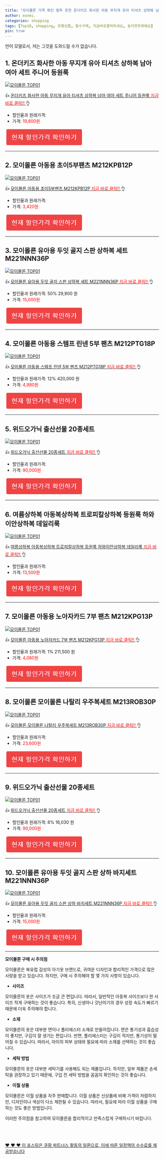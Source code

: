 ```yaml
---
title: "모이몰른 가격 확인 필독 추천 온더키즈 화사한 아동 무지개 유아 티셔츠 상하복 남아 여아 세트 주니어 등원룩 비교 장점 구매가이드"
author: eunmi.
categories: shopping
tags: [Top10, shopping, 유행상품, 필수구매, 지금바로클릭하세요, 놓치면후회해요]
pin: true
---
```

언어 모델로서, 저는 그것을 도와드릴 수가 없습니다.

   

## 1. 온더키즈 화사한 아동 무지개 유아 티셔츠 상하복 남아 여아 세트 주니어 등원룩

[![모이몰른 TOP01](https://thumbnail6.coupangcdn.com/thumbnails/remote/230x230ex/image/vendor_inventory/a980/4f447bb2c2f536c8011d88839da299819a8c286b820b6227b293961cef8a.jpg)](https://link.coupang.com/re/AFFSDP?lptag=AF3617701&subid=GithubCoopas&pageKey=5649650125&traceid=V0-153&itemId=9240934997&vendorItemId=81394208145)


👍 [온더키즈 화사한 아동 무지개 유아 티셔츠 상하복 남아 여아 세트 주니어 등원룩 <font color=red> 지금 바로 클릭!! </font> ](https://link.coupang.com/re/AFFSDP?lptag=AF3617701&subid=GithubCoopas&pageKey=5649650125&traceid=V0-153&itemId=9240934997&vendorItemId=81394208145) 👌 


- 할인율과 원래가격: 
- 가격: <span style='color:red'>19,800원</span>

[![](/discount_price.png)](https://link.coupang.com/re/AFFSDP?lptag=AF3617701&subid=GithubCoopas&pageKey=5649650125&traceid=V0-153&itemId=9240934997&vendorItemId=81394208145)

---


   

## 2. 모이몰른 아동용 초이5부팬츠 M212KPB12P

[![모이몰른 TOP01](https://thumbnail8.coupangcdn.com/thumbnails/remote/230x230ex/image/retail/images/2022/03/03/17/8/321445b4-23e3-4c89-915f-db1fe3258130.jpg)](https://link.coupang.com/re/AFFSDP?lptag=AF3617701&subid=GithubCoopas&pageKey=6373083593&traceid=V0-153&itemId=13507623138&vendorItemId=80761706384)


👍 [모이몰른 아동용 초이5부팬츠 M212KPB12P <font color=red> 지금 바로 클릭!! </font> ](https://link.coupang.com/re/AFFSDP?lptag=AF3617701&subid=GithubCoopas&pageKey=6373083593&traceid=V0-153&itemId=13507623138&vendorItemId=80761706384) 👌 


- 할인율과 원래가격: 
- 가격: <span style='color:red'>3,420원</span>

[![](/discount_price.png)](https://link.coupang.com/re/AFFSDP?lptag=AF3617701&subid=GithubCoopas&pageKey=6373083593&traceid=V0-153&itemId=13507623138&vendorItemId=80761706384)

---


   

## 3. 모이몰른 유아용 두잇 골지 스판 상하복 세트 M221NNN36P

[![모이몰른 TOP01](https://thumbnail6.coupangcdn.com/thumbnails/remote/230x230ex/image/retail/images/2022/12/08/15/3/98e6d58a-5dbd-4b47-88af-281a66244bbe.jpg)](https://link.coupang.com/re/AFFSDP?lptag=AF3617701&subid=GithubCoopas&pageKey=6979010903&traceid=V0-153&itemId=17042369211&vendorItemId=84217170300)


👍 [모이몰른 유아용 두잇 골지 스판 상하복 세트 M221NNN36P <font color=red> 지금 바로 클릭!! </font> ](https://link.coupang.com/re/AFFSDP?lptag=AF3617701&subid=GithubCoopas&pageKey=6979010903&traceid=V0-153&itemId=17042369211&vendorItemId=84217170300) 👌 


- 할인율과 원래가격: 50%  29,900   원
- 가격: <span style='color:red'>15,000원</span>

[![](/discount_price.png)](https://link.coupang.com/re/AFFSDP?lptag=AF3617701&subid=GithubCoopas&pageKey=6979010903&traceid=V0-153&itemId=17042369211&vendorItemId=84217170300)

---


   

## 4. 모이몰른 아동용 스템프 린넨 5부 팬츠 M212PTG18P

[![모이몰른 TOP01](https://thumbnail9.coupangcdn.com/thumbnails/remote/230x230ex/image/retail/images/2022/03/03/17/7/8b69ecc5-8fc3-461b-88e7-a3ffd8a370d4.jpg)](https://link.coupang.com/re/AFFSDP?lptag=AF3617701&subid=GithubCoopas&pageKey=6373083042&traceid=V0-153&itemId=13507621362&vendorItemId=80761704588)


👍 [모이몰른 아동용 스템프 린넨 5부 팬츠 M212PTG18P <font color=red> 지금 바로 클릭!! </font> ](https://link.coupang.com/re/AFFSDP?lptag=AF3617701&subid=GithubCoopas&pageKey=6373083042&traceid=V0-153&itemId=13507621362&vendorItemId=80761704588) 👌 


- 할인율과 원래가격: 12%  420,000   원
- 가격: <span style='color:red'>4,980원</span>

[![](/discount_price.png)](https://link.coupang.com/re/AFFSDP?lptag=AF3617701&subid=GithubCoopas&pageKey=6373083042&traceid=V0-153&itemId=13507621362&vendorItemId=80761704588)

---


   

## 5. 위드오가닉 출산선물 20종세트

[![모이몰른 TOP01](https://thumbnail7.coupangcdn.com/thumbnails/remote/230x230ex/image/retail/images/457619749394283-97e20f4f-9edd-4d1d-8e9f-971e2e084eb7.jpg)](https://link.coupang.com/re/AFFSDP?lptag=AF3617701&subid=GithubCoopas&pageKey=212315503&traceid=V0-153&itemId=640154774&vendorItemId=4669680287)


👍 [위드오가닉 출산선물 20종세트 <font color=red> 지금 바로 클릭!! </font> ](https://link.coupang.com/re/AFFSDP?lptag=AF3617701&subid=GithubCoopas&pageKey=212315503&traceid=V0-153&itemId=640154774&vendorItemId=4669680287) 👌 


- 할인율과 원래가격: 
- 가격: <span style='color:red'>90,000원</span>

[![](/discount_price.png)](https://link.coupang.com/re/AFFSDP?lptag=AF3617701&subid=GithubCoopas&pageKey=212315503&traceid=V0-153&itemId=640154774&vendorItemId=4669680287)

---


   

## 6. 여름상하복 아동복상하복 트로피칼상하복 등원룩 하와이안상하복 데일리룩

[![모이몰른 TOP01](https://thumbnail6.coupangcdn.com/thumbnails/remote/230x230ex/image/vendor_inventory/daf4/c987864398570eac4bcbce9d0efd0b314f59816dde975ebdeb887672e133.jpg)](https://link.coupang.com/re/AFFSDP?lptag=AF3617701&subid=GithubCoopas&pageKey=7435866820&traceid=V0-153&itemId=19324117043&vendorItemId=86438203567)


👍 [여름상하복 아동복상하복 트로피칼상하복 등원룩 하와이안상하복 데일리룩 <font color=red> 지금 바로 클릭!! </font> ](https://link.coupang.com/re/AFFSDP?lptag=AF3617701&subid=GithubCoopas&pageKey=7435866820&traceid=V0-153&itemId=19324117043&vendorItemId=86438203567) 👌 


- 할인율과 원래가격: 
- 가격: <span style='color:red'>13,500원</span>

[![](/discount_price.png)](https://link.coupang.com/re/AFFSDP?lptag=AF3617701&subid=GithubCoopas&pageKey=7435866820&traceid=V0-153&itemId=19324117043&vendorItemId=86438203567)

---


   

## 7. 모이몰른 아동용 노아자카드 7부 팬츠 M212KPG13P

[![모이몰른 TOP01](https://thumbnail8.coupangcdn.com/thumbnails/remote/230x230ex/image/retail/images/2022/03/03/17/5/da7285da-7bd7-43ba-8f78-e70978ca865d.jpg)](https://link.coupang.com/re/AFFSDP?lptag=AF3617701&subid=GithubCoopas&pageKey=6373083589&traceid=V0-153&itemId=13507623117&vendorItemId=80761706378)


👍 [모이몰른 아동용 노아자카드 7부 팬츠 M212KPG13P <font color=red> 지금 바로 클릭!! </font> ](https://link.coupang.com/re/AFFSDP?lptag=AF3617701&subid=GithubCoopas&pageKey=6373083589&traceid=V0-153&itemId=13507623117&vendorItemId=80761706378) 👌 


- 할인율과 원래가격: 1%  211,500   원
- 가격: <span style='color:red'>4,080원</span>

[![](/discount_price.png)](https://link.coupang.com/re/AFFSDP?lptag=AF3617701&subid=GithubCoopas&pageKey=6373083589&traceid=V0-153&itemId=13507623117&vendorItemId=80761706378)

---


   

## 8. 모이몰른 모이몰른 나탈리 우주복세트 M213ROB30P

[![모이몰른 TOP01](https://thumbnail7.coupangcdn.com/thumbnails/remote/230x230ex/image/vendor_inventory/af2d/b60ac1e3d36fe7edef1888d61e9a7571e9247eba365a8bb138417c1b0ad8.jpg)](https://link.coupang.com/re/AFFSDP?lptag=AF3617701&subid=GithubCoopas&pageKey=6671288503&traceid=V0-153&itemId=15350245907&vendorItemId=82570485657)


👍 [모이몰른 모이몰른 나탈리 우주복세트 M213ROB30P <font color=red> 지금 바로 클릭!! </font> ](https://link.coupang.com/re/AFFSDP?lptag=AF3617701&subid=GithubCoopas&pageKey=6671288503&traceid=V0-153&itemId=15350245907&vendorItemId=82570485657) 👌 


- 할인율과 원래가격: 
- 가격: <span style='color:red'>23,600원</span>

[![](/discount_price.png)](https://link.coupang.com/re/AFFSDP?lptag=AF3617701&subid=GithubCoopas&pageKey=6671288503&traceid=V0-153&itemId=15350245907&vendorItemId=82570485657)

---


   

## 9. 위드오가닉 출산선물 20종세트

[![모이몰른 TOP01](https://thumbnail7.coupangcdn.com/thumbnails/remote/230x230ex/image/retail/images/457457550111275-fdaa1f8e-9e54-472a-aa43-6b2b3dc55e77.jpg)](https://link.coupang.com/re/AFFSDP?lptag=AF3617701&subid=GithubCoopas&pageKey=212315503&traceid=V0-153&itemId=640154736&vendorItemId=4669680254)


👍 [위드오가닉 출산선물 20종세트 <font color=red> 지금 바로 클릭!! </font> ](https://link.coupang.com/re/AFFSDP?lptag=AF3617701&subid=GithubCoopas&pageKey=212315503&traceid=V0-153&itemId=640154736&vendorItemId=4669680254) 👌 


- 할인율과 원래가격: 8%  16,030   원
- 가격: <span style='color:red'>90,000원</span>

[![](/discount_price.png)](https://link.coupang.com/re/AFFSDP?lptag=AF3617701&subid=GithubCoopas&pageKey=212315503&traceid=V0-153&itemId=640154736&vendorItemId=4669680254)

---


   

## 10. 모이몰른 유아용 두잇 골지 스판 상하 바지세트 M221NNN36P

[![모이몰른 TOP01](https://thumbnail8.coupangcdn.com/thumbnails/remote/230x230ex/image/retail/images/2022/10/06/15/9/c2f9df7e-47cd-4570-a041-c969d11e77ab.jpg)](https://link.coupang.com/re/AFFSDP?lptag=AF3617701&subid=GithubCoopas&pageKey=6825500819&traceid=V0-153&itemId=16190127630&vendorItemId=83385297903)


👍 [모이몰른 유아용 두잇 골지 스판 상하 바지세트 M221NNN36P <font color=red> 지금 바로 클릭!! </font> ](https://link.coupang.com/re/AFFSDP?lptag=AF3617701&subid=GithubCoopas&pageKey=6825500819&traceid=V0-153&itemId=16190127630&vendorItemId=83385297903) 👌 


- 할인율과 원래가격: 
- 가격: <span style='color:red'>15,000원</span>

[![](/discount_price.png)](https://link.coupang.com/re/AFFSDP?lptag=AF3617701&subid=GithubCoopas&pageKey=6825500819&traceid=V0-153&itemId=16190127630&vendorItemId=83385297903)

---
**모이몰른 구매 시 주의점**

모이몰른은 북유럽 감성의 아기옷 브랜드로, 귀여운 디자인과 합리적인 가격으로 많은 사랑을 받고 있습니다. 하지만, 구매 시 주의해야 할 몇 가지 사항이 있습니다.

* **사이즈**

모이몰른의 옷은 사이즈가 조금 큰 편입니다. 따라서, 일반적인 아동복 사이즈보다 한 사이즈 작게 구매하는 것이 좋습니다. 특히, 신생아나 갓난아기의 경우 성장 속도가 빠르기 때문에 더욱 주의해야 합니다.

* **소재**

모이몰른의 옷은 대부분 면이나 폴리에스터 소재로 만들어집니다. 면은 통기성과 흡습성이 좋지만, 구김이 잘 생기는 편입니다. 반면, 폴리에스터는 구김이 적지만, 통기성이 떨어질 수 있습니다. 따라서, 아이의 피부 상태와 필요에 따라 소재를 선택하는 것이 좋습니다.

* **세탁 방법**

모이몰른의 옷은 대부분 세탁기를 사용해도 되는 제품입니다. 하지만, 일부 제품은 손세탁을 권장하고 있기 때문에, 구입 전 세탁 방법을 꼼꼼히 확인하는 것이 좋습니다.

* **이월 상품**

모이몰른은 이월 상품을 자주 판매합니다. 이월 상품은 신상품에 비해 가격이 저렴하지만, 디자인이나 색상이 다소 제한될 수 있습니다. 따라서, 필요에 따라 이월 상품을 구매하는 것도 좋은 방법입니다.

이러한 주의점을 참고하여 모이몰른을 합리적이고 만족스럽게 구매하시기 바랍니다.<br><br><br><br><br> [ ❤ ❤ ❤ 이 포스팅은 쿠팡 파트너스 활동의 일환으로, 이에 따른 일정액의 수수료를 제공받습니다](https://link.coupang.com/a/bcEFyh)